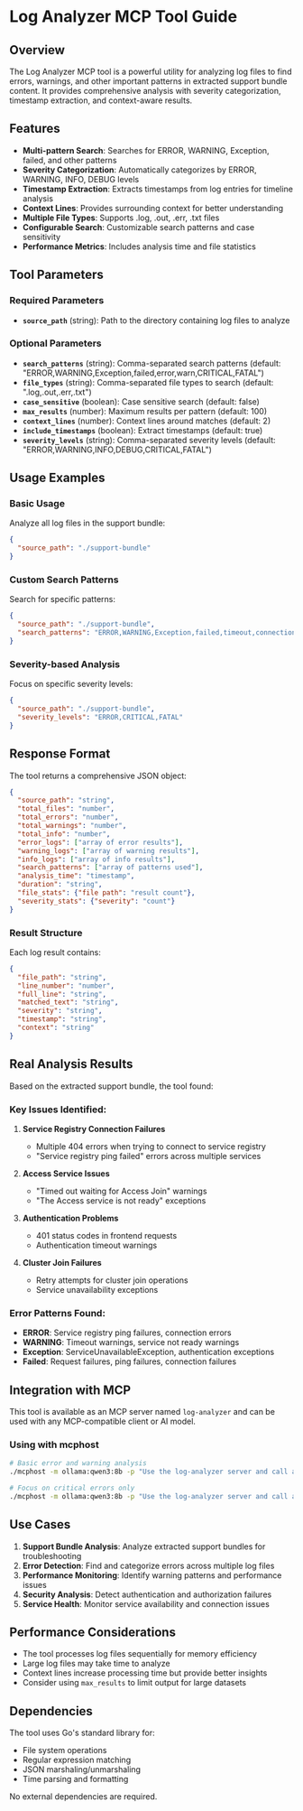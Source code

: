 # Log Analyzer MCP Tool Guide

## Overview

The Log Analyzer MCP tool is a powerful utility for analyzing log files to find errors, warnings, and other important patterns in extracted support bundle content. It provides comprehensive analysis with severity categorization, timestamp extraction, and context-aware results.

## Features

- **Multi-pattern Search**: Searches for ERROR, WARNING, Exception, failed, and other patterns
- **Severity Categorization**: Automatically categorizes by ERROR, WARNING, INFO, DEBUG levels
- **Timestamp Extraction**: Extracts timestamps from log entries for timeline analysis
- **Context Lines**: Provides surrounding context for better understanding
- **Multiple File Types**: Supports .log, .out, .err, .txt files
- **Configurable Search**: Customizable search patterns and case sensitivity
- **Performance Metrics**: Includes analysis time and file statistics

## Tool Parameters

### Required Parameters

- **`source_path`** (string): Path to the directory containing log files to analyze

### Optional Parameters

- **`search_patterns`** (string): Comma-separated search patterns (default: "ERROR,WARNING,Exception,failed,error,warn,CRITICAL,FATAL")
- **`file_types`** (string): Comma-separated file types to search (default: ".log,.out,.err,.txt")
- **`case_sensitive`** (boolean): Case sensitive search (default: false)
- **`max_results`** (number): Maximum results per pattern (default: 100)
- **`context_lines`** (number): Context lines around matches (default: 2)
- **`include_timestamps`** (boolean): Extract timestamps (default: true)
- **`severity_levels`** (string): Comma-separated severity levels (default: "ERROR,WARNING,INFO,DEBUG,CRITICAL,FATAL")

## Usage Examples

### Basic Usage

Analyze all log files in the support bundle:

```json
{
  "source_path": "./support-bundle"
}
```

### Custom Search Patterns

Search for specific patterns:

```json
{
  "source_path": "./support-bundle",
  "search_patterns": "ERROR,WARNING,Exception,failed,timeout,connection refused"
}
```

### Severity-based Analysis

Focus on specific severity levels:

```json
{
  "source_path": "./support-bundle",
  "severity_levels": "ERROR,CRITICAL,FATAL"
}
```

## Response Format

The tool returns a comprehensive JSON object:

```json
{
  "source_path": "string",
  "total_files": "number",
  "total_errors": "number",
  "total_warnings": "number",
  "total_info": "number",
  "error_logs": ["array of error results"],
  "warning_logs": ["array of warning results"],
  "info_logs": ["array of info results"],
  "search_patterns": ["array of patterns used"],
  "analysis_time": "timestamp",
  "duration": "string",
  "file_stats": {"file path": "result count"},
  "severity_stats": {"severity": "count"}
}
```

### Result Structure

Each log result contains:

```json
{
  "file_path": "string",
  "line_number": "number",
  "full_line": "string",
  "matched_text": "string",
  "severity": "string",
  "timestamp": "string",
  "context": "string"
}
```

## Real Analysis Results

Based on the extracted support bundle, the tool found:

### **Key Issues Identified:**

1. **Service Registry Connection Failures**
   - Multiple 404 errors when trying to connect to service registry
   - "Service registry ping failed" errors across multiple services

2. **Access Service Issues**
   - "Timed out waiting for Access Join" warnings
   - "The Access service is not ready" exceptions

3. **Authentication Problems**
   - 401 status codes in frontend requests
   - Authentication timeout warnings

4. **Cluster Join Failures**
   - Retry attempts for cluster join operations
   - Service unavailability exceptions

### **Error Patterns Found:**

- **ERROR**: Service registry ping failures, connection errors
- **WARNING**: Timeout warnings, service not ready warnings
- **Exception**: ServiceUnavailableException, authentication exceptions
- **Failed**: Request failures, ping failures, connection failures

## Integration with MCP

This tool is available as an MCP server named `log-analyzer` and can be used with any MCP-compatible client or AI model.

### Using with mcphost

```bash
# Basic error and warning analysis
./mcphost -m ollama:qwen3:8b -p "Use the log-analyzer server and call analyze_logs with source_path='./support-bundle' to find all errors and warnings"

# Focus on critical errors only
./mcphost -m ollama:qwen3:8b -p "Use the log-analyzer server and call analyze_logs with source_path='./support-bundle' and severity_levels='ERROR,CRITICAL,FATAL' to find critical issues"
```

## Use Cases

1. **Support Bundle Analysis**: Analyze extracted support bundles for troubleshooting
2. **Error Detection**: Find and categorize errors across multiple log files
3. **Performance Monitoring**: Identify warning patterns and performance issues
4. **Security Analysis**: Detect authentication and authorization failures
5. **Service Health**: Monitor service availability and connection issues

## Performance Considerations

- The tool processes log files sequentially for memory efficiency
- Large log files may take time to analyze
- Context lines increase processing time but provide better insights
- Consider using `max_results` to limit output for large datasets

## Dependencies

The tool uses Go's standard library for:
- File system operations
- Regular expression matching
- JSON marshaling/unmarshaling
- Time parsing and formatting

No external dependencies are required.
